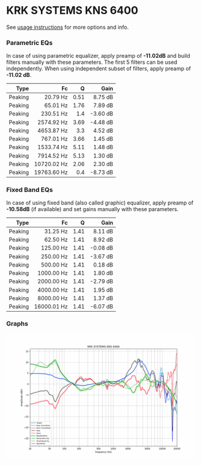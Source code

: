 # KRK SYSTEMS KNS 6400
See [usage instructions](https://github.com/jaakkopasanen/AutoEq#usage) for more options and info.

### Parametric EQs
In case of using parametric equalizer, apply preamp of **-11.02dB** and build filters manually
with these parameters. The first 5 filters can be used independently.
When using independent subset of filters, apply preamp of **-11.02 dB**.

| Type    | Fc          |    Q | Gain     |
|--------:|------------:|-----:|---------:|
| Peaking | 20.79 Hz    | 0.51 | 8.75 dB  |
| Peaking | 65.01 Hz    | 1.76 | 7.89 dB  |
| Peaking | 230.51 Hz   | 1.4  | -3.60 dB |
| Peaking | 2574.92 Hz  | 3.69 | -4.48 dB |
| Peaking | 4653.87 Hz  | 3.3  | 4.52 dB  |
| Peaking | 767.01 Hz   | 3.66 | 1.45 dB  |
| Peaking | 1533.74 Hz  | 5.11 | 1.48 dB  |
| Peaking | 7914.52 Hz  | 5.13 | 1.30 dB  |
| Peaking | 10720.02 Hz | 2.06 | 2.30 dB  |
| Peaking | 19763.60 Hz | 0.4  | -8.73 dB |

### Fixed Band EQs
In case of using fixed band (also called graphic) equalizer, apply preamp of **-10.58dB**
(if available) and set gains manually with these parameters.

| Type    | Fc          |    Q | Gain     |
|--------:|------------:|-----:|---------:|
| Peaking | 31.25 Hz    | 1.41 | 8.11 dB  |
| Peaking | 62.50 Hz    | 1.41 | 8.92 dB  |
| Peaking | 125.00 Hz   | 1.41 | -0.08 dB |
| Peaking | 250.00 Hz   | 1.41 | -3.67 dB |
| Peaking | 500.00 Hz   | 1.41 | 0.18 dB  |
| Peaking | 1000.00 Hz  | 1.41 | 1.80 dB  |
| Peaking | 2000.00 Hz  | 1.41 | -2.79 dB |
| Peaking | 4000.00 Hz  | 1.41 | 1.95 dB  |
| Peaking | 8000.00 Hz  | 1.41 | 1.37 dB  |
| Peaking | 16000.01 Hz | 1.41 | -6.07 dB |

### Graphs
![](./KRK%20SYSTEMS%20KNS%206400.png)